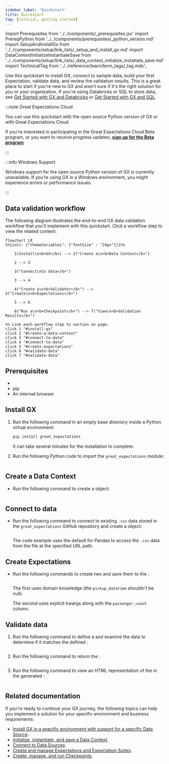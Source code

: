 ```yaml
---
sidebar_label: 'Quickstart'
title: Quickstart
tag: [tutorial, getting started]
---
```

import Prerequisites from '../../components/_prerequisites.jsx'
import PrereqPython from '../../components/prerequisites/_python_version.md'
import SetupAndInstallGx from '../../components/setup/link_lists/_setup_and_install_gx.md'
import DataContextInitializeInstantiateSave from '../../components/setup/link_lists/_data_context_initialize_instatiate_save.md'
import TechnicalTag from '../../reference/learn/term_tags/_tag.mdx';

Use this quickstart to install GX, connect to sample data, build your first Expectation, validate data, and review the validation results. This is a great place to start if you're new to GX and aren't sure if it's the right solution for you or your organization. If you're using Databricks or SQL to store data, see [Get Started with GX and Databricks](./getting_started/how_to_use_great_expectations_in_databricks.md) or [Get Started with GX and SQL](./getting_started/how_to_use_great_expectations_with_sql.md).

:::note Great Expectations Cloud

You can use this quickstart with the open source Python version of GX or with Great Expectations Cloud.

If you're interested in participating in the Great Expectations Cloud Beta program, or you want to receive progress updates, [**sign up for the Beta program**](https://greatexpectations.io/cloud).

:::

:::info Windows Support

Windows support for the open source Python version of GX is currently unavailable. If you’re using GX in a Windows environment, you might experience errors or performance issues.

:::


## Data validation workflow

The following diagram illustrates the end-to-end GX data validation workflow that you'll implement with this quickstart. Click a workflow step to view the related content.

```mermaid
flowchart LR
%%{init: {"themeVariables": {"fontSize" : "24px"}}}%%

    1(Install\n<b>GX</b>) --> 2("Create a\n<b>Data Context</b>")

    2 --> 3

    3("Connect\nto data</b>")

    3 --> 4

    4("Create a\n<b>Validator</b>") --> 5("Create\n<b>Expectations</b>")

    5 --> 6

    6("Run a\n<b>Checkpoint</b>") --> 7("View\n<b>Validation Results</b>")

%% Link each workflow step to section on page.
click 1 "#install-gx"
click 2 "#create-a-data-context"
click 3 "#connect-to-data"
click 4 "#connect-to-data"
click 5 "#create-expectations"
click 6 "#validate-data"
click 7 "#validate-data"
```

## Prerequisites

- <PrereqPython />
- pip
- An internet browser


## Install GX

1. Run the following command in an empty base directory inside a Python virtual environment:

    ```bash title="Terminal input"
    pip install great_expectations
    ```

    It can take several minutes for the installation to complete.

2. Run the following Python code to import the `great_expectations` module:

    ```python name="version-0.18 tutorials/quickstart/quickstart.py import_gx"
    ```
## Create a Data Context

- Run the following command to create a <TechnicalTag tag="data_context" text="Data Context"/> object:

    ```python name="version-0.18 tutorials/quickstart/quickstart.py get_context"
    ```
## Connect to data

- Run the following command to connect to existing `.csv` data stored in the `great_expectations` GitHub repository and create a <TechnicalTag tag="validator" text="Validator"/> object:

    ```python name="version-0.18 tutorials/quickstart/quickstart.py connect_to_data"
    ```

    The code example uses the default <TechnicalTag tag="data_context" text="Data Context"/> <TechnicalTag tag="datasource" text="Data Source"/> for Pandas to access the `.csv` data from the file at the specified URL path.

## Create Expectations

- Run the following commands to create two <TechnicalTag tag="expectation" text="Expectations"/> and save them to the <TechnicalTag tag="expectation_suite" text="Expectation Suite"/>:

    ```python name="version-0.18 tutorials/quickstart/quickstart.py create_expectation"
    ```

  The first <TechnicalTag tag="expectation" text="Expectation"/> uses domain knowledge (the `pickup_datetime` shouldn't be null).

  The second <TechnicalTag tag="expectation" text="Expectation"/> uses explicit kwargs along with the `passenger_count` column.

## Validate data

1. Run the following command to define a <TechnicalTag tag="checkpoint" text="Checkpoint"/> and examine the data to determine if it matches the defined <TechnicalTag tag="expectation" text="Expectations"/>:

    ```python name="version-0.18 tutorials/quickstart/quickstart.py create_checkpoint"
    ```

2. Run the following command to return the <TechnicalTag tag="validation_result" text="Validation Results"/>:

    ```python name="version-0.18 tutorials/quickstart/quickstart.py run_checkpoint"
    ```

3. Run the following command to view an HTML representation of the <TechnicalTag tag="validation_result" text="Validation Results"/> in the generated <TechnicalTag tag="data_docs" text="Data Docs"/>:

    ```python name="version-0.18 tutorials/quickstart/quickstart.py view_results"
    ```

## Related documentation

If you're ready to continue your GX journey, the following topics can help you implement a solution for your specific environment and business requirements:

- [Install GX in a specific environment with support for a specific Data Source](/oss/guides/setup/installation/install_gx.md).
- [Initialize, instantiate, and save a Data Context](/oss/guides/setup/configure_data_contexts_lp.md).
- [Connect to Data Sources](/oss/guides/connecting_to_your_data/connect_to_data_lp.md).
- [Create and manage Expectations and Expectation Suites](/oss/guides/expectations/expectations_lp.md).
- [Create, manage, and run Checkpoints](/oss/guides/validation/checkpoints/checkpoint_lp.md).